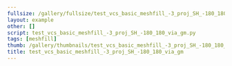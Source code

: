 ```yaml
---
fullsize: /gallery/fullsize/test_vcs_basic_meshfill_-3_proj_SH_-180_180_via_gm.png
layout: example
other: []
script: test_vcs_basic_meshfill_-3_proj_SH_-180_180_via_gm.py
tags: [meshfill]
thumb: /gallery/thumbnails/test_vcs_basic_meshfill_-3_proj_SH_-180_180_via_gm.png
title: test_vcs_basic_meshfill_-3_proj_SH_-180_180_via_gm
---
```

